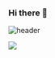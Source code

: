 ### Hi there 👋
![header](https://capsule-render.vercel.app/api?type=slice&color=gradient&height=300&section=header&text=Min%20Heo&fontSize=90&fontColor=000000)


<img src="https://img.shields.io/badge/Python-3766AB?style=flat-square&logo=Python&logoColor=white"/>



